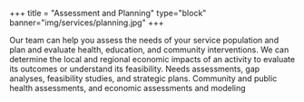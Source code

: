 +++
title = "Assessment and Planning"
type="block"
banner="img/services/planning.jpg"
+++

Our team can help you assess the needs of your service population and plan and evaluate health, education, and community interventions. We can determine the local and regional economic impacts of an activity to evaluate its outcomes or understand its feasibility. Needs assessments, gap analyses, feasibility studies, and strategic plans. Community and public health assessments, and economic assessments and modeling


